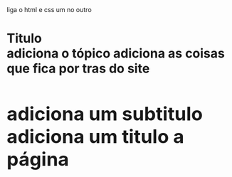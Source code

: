 <link rel="sytlesheet" href="sytles.css"> liga o html e css um no outro

<h1> Titulo

<section id="controle-versao"> adiciona o tópico 

<head> adiciona as coisas que fica por tras do site 

<h2> adiciona um subtitulo 

<title>Gerenciamento de Configuração de Software</title> adiciona um titulo a página 
